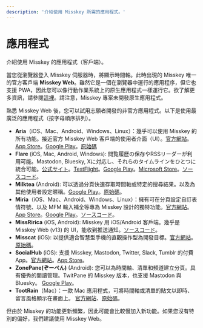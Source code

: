 ```yaml
---
description: '介紹使用 Misskey 所需的應用程式。'
---
```


# 應用程式

介紹使用 Misskey 的應用程式（客戶端）。

當您從瀏覽器登入 Misskey 伺服器時，將顯示時間軸。此時出現的 Misskey 唯一的官方客戶端 **Misskey Web**。雖然它是一個在瀏覽器中運行的應用程序，但它也支援 PWA，因此您可以像行動作業系統上的原生應用程式一樣運行它。欲了解更多資訊，請參閱[這裡](/docs/for-users/stepped-guides/how-to-use-pwa/)。請注意，Misskey 專案未開發原生應用程式。

熟悉 Misskey Web 後，您可以試用志願者開發的非官方應用程式。以下是使用最廣泛的應用程式（按字母順序排列）。

- **Aria**（iOS、Mac、Android、Windows、Linux）：幾乎可以使用 Misskey 的所有功能。接近官方 Misskey Web 客戶端的使用者介面（UI）。[官方網站](https://misskey.io/@aria_app)。[App Store](https://apps.apple.com/jp/app/aria-for-misskey/id6499410880)。[Google Play](https://play.google.com/store/apps/details?id=com.poppingmoon.aria)。[原始碼](https://github.com/poppingmoon/aria)
- **Flare** (iOS, Mac, Android, Windows): 閲覧履歴の保存やRSSリーダーが利用可能。Mastodon, Bluesky, Xに対応し、それらのタイムラインをひとつに統合可能。[公式サイト](https://flareapp.moe)。[TestFlight](https://testflight.apple.com/join/iYP7QZME)。[Google Play](https://play.google.com/store/apps/details?id=dev.dimension.flare)。[Microsoft Store](https://apps.microsoft.com/detail/9NLRN0BKZ357)。[ソースコード](https://github.com/DimensionDev/Flare)。
- **Milktea** (Android): 可以透過分頁快速存取時間軸或特定的搜尋結果。以及為其他使用者設定暱稱。[Google Play](https://play.google.com/store/apps/details?id=jp.panta.misskeyandroidclient)。[原始碼](https://github.com/pantasystem/Milktea)。
- **Miria**（iOS、Mac、Android、Windows、Linux）：擁有可在分頁設定自訂表情符號、以及 MFM 輸入補全等專為 Misskey 設計的獨特功能。[官方網站](https://shiosyakeyakini.info/miria_web/index.html)。[App Store](https://apps.apple.com/app/miria/id6449201469)。[Google Play](https://play.google.com/store/apps/details?id=info.shiosyakeyakini.miria)。[ソースコード](https://github.com/shiosyakeyakini-info/miria)。
- **MissRirica** (iOS, Android): Misskey 用 iOS/Android 客戶端。幾乎是 Misskey Web (v13) 的 UI，能收到推送通知。[ソースコード](https://github.com/fruitriin/missRirica-client)。
- **Misscat** (iOS): 以提供適合智慧型手機的直觀操作型為開發目標。[官方網站](https://yuiga.dev/misscat/)。[原始碼](https://github.com/YuigaWada/MissCat)。
- **SocialHub** (iOS): 支援 Misskey, Mastodon, Twitter, Slack, Tumblr 的付費 App。[官方網站](https://uakihir0.github.io/socialhub/)。[App Store](https://apps.apple.com/us/app/socialhub-socialmedia-client/id1474451582)。
- **ZonePane(ぞーぺん)** (Android): 您可以為時間軸、清單和頻道建立分頁。具有優秀的閱讀管理。TwitPane 的 Misskey 版本，也支援 Mastodon 與 Bluesky。 [Google Play](https://play.google.com/store/apps/details?id=com.zonepane)。
- **TootRain**（Mac）：一款 Mac 應用程式，可將時間軸或清單的貼文以即時、留言風格顯示在畫面上。 [官方網站](https://b123400.net/tootrain/ja)、[原始碼](https://github.com/b123400/TootRain)。

但由於 Misskey 的功能更新頻繁，因此可能會比較慢加入新功能。如果您沒有特別的偏好，我們建議使用 Misskey Web。
